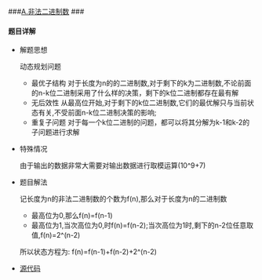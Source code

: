 ###[A.非法二进制数](http://hihocoder.com/contest/hihointerview8/problem/1) ###

#### 题目详解 ####
+ 解题思想

  动态规划问题
  + 最优子结构
    对于长度为n的的二进制数,对于剩下的k为二进制数,不论前面的n-k位二进制采用了什么样的决策，剩下的k位二进制都存在最有解
  + 无后效性
    从最高位开始,对于剩下的k位二进制数,它们的最优解只与当前状态有关,不受前面n-k位二进制决策的影响;
  + 重复子问题
    对于每一个k位二进制的问题，都可以将其分解为k-1和k-2的子问题进行求解
+ 特殊情况

  由于输出的数据非常大需要对输出数据进行取模运算(10^9+7)
+ 题目解法
 
  记长度为n的非法二进制数的个数为f(n),那么对于长度为n的二进制数
  + 最高位为0,那么f(n)=f(n-1)
  + 最高位为1,当次高位为0,时f(n)=f(n-2);当次高位为1时,剩下的n-2位任意取值,f(n)=2^(n-2)
  
  所以状态方程为:
    f(n)=f(n-1)+f(n-2)+2^(n-2)
+ [源代码](https://github.com/SiriusM/Hihocoder/blob/master/Contests/%E5%A4%AA%E9%98%81%E6%9C%80%E6%96%B0%E9%9D%A2%E7%BB%8F%E7%AE%97%E6%B3%95%E7%AB%9E%E8%B5%9B3/A%20%E9%9D%9E%E6%B3%95%E4%BA%8C%E8%BF%9B%E5%88%B6%E6%95%B0/main.cpp)
